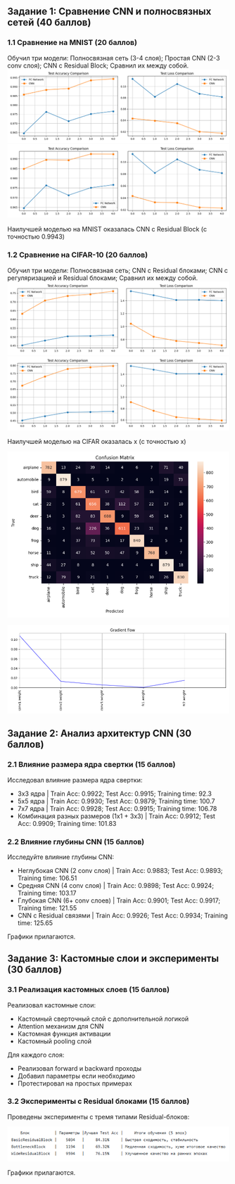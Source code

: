 ## Задание 1: Сравнение CNN и полносвязных сетей (40 баллов)

### 1.1 Сравнение на MNIST (20 баллов)
Обучил три модели: Полносвязная сеть (3-4 слоя); Простая CNN (2-3 conv слоя); CNN с Residual Block;
Сравнил их между собой.
![Сравнение 1](https://github.com/4pokodav/lesson_4/raw/main/plots/fc_residual_mnist_comparison.png)
![Сравнение 2](https://github.com/4pokodav/lesson_4/raw/main/plots/fc_snn_mnist_comparison.png)

Наилучшей моделью на MNIST оказалась CNN с Residual Block (с точностью 0.9943)

### 1.2 Сравнение на CIFAR-10 (20 баллов)
Обучил три модели: Полносвязная сеть; CNN с Residual блоками; CNN с регуляризацией и Residual блоками;
Сравнил их между собой.
![Сравнение 1](https://github.com/4pokodav/lesson_4/raw/main/plots/fc_residual_cifar_comparison.png)
![Сравнение 2](https://github.com/4pokodav/lesson_4/raw/main/plots/fc_snn_cifar_comparison.png)

Наилучшей моделью на CIFAR оказалась x (с точностью x)

![Confusion matrix](https://github.com/4pokodav/lesson_4/raw/main/plots/confusion_mat_cifar_cnn.png)

![Gradient flow](https://github.com/4pokodav/lesson_4/raw/main/plots/gradient_flow.png)

## Задание 2: Анализ архитектур CNN (30 баллов)

### 2.1 Влияние размера ядра свертки (15 баллов)
Исследовал влияние размера ядра свертки:
- 3x3 ядра | Train Acc: 0.9922; Test Acc: 0.9915; Training time: 92.3
- 5x5 ядра | Train Acc: 0.9930; Test Acc: 0.9879; Training time: 100.7
- 7x7 ядра | Train Acc: 0.9928; Test Acc: 0.9915; Training time: 106.78
- Комбинация разных размеров (1x1 + 3x3) | Train Acc: 0.9912; Test Acc: 0.9909; Training time: 101.83

### 2.2 Влияние глубины CNN (15 баллов)
Исследуйте влияние глубины CNN:
- Неглубокая CNN (2 conv слоя) | Train Acc: 0.9883; Test Acc: 0.9893; Training time: 106.51
- Средняя CNN (4 conv слоя) | Train Acc: 0.9898; Test Acc: 0.9924; Training time: 103.17
- Глубокая CNN (6+ conv слоев) | Train Acc: 0.9901; Test Acc: 0.9917; Training time: 121.55
- CNN с Residual связями | Train Acc: 0.9926; Test Acc: 0.9934; Training time: 125.65

Графики прилагаются.

## Задание 3: Кастомные слои и эксперименты (30 баллов)

### 3.1 Реализация кастомных слоев (15 баллов)
Реализовал кастомные слои:
- Кастомный сверточный слой с дополнительной логикой
- Attention механизм для CNN
- Кастомная функция активации
- Кастомный pooling слой

Для каждого слоя:
- Реализовал forward и backward проходы
- Добавил параметры если необходимо
- Протестировал на простых примерах

### 3.2 Эксперименты с Residual блоками (15 баллов)
Проведены эксперименты с тремя типами Residual-блоков:

![Метрики](https://github.com/4pokodav/lesson_4/raw/main/plots/3.2.png)

Графики прилагаются.
